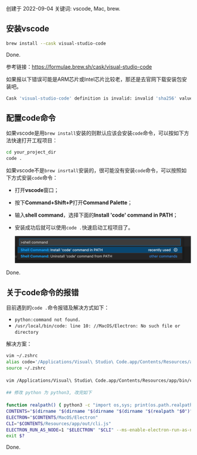 创建于 2022-09-04
关键词: vscode, Mac, brew.

## 安装vscode

```sh
brew install --cask visual-studio-code
```

Done.

参考链接：https://formulae.brew.sh/cask/visual-studio-code

如果报以下错误可能是ARM芯片或Intel芯片比较老，那还是去官网下载安装包安装吧。

```sh
Cask 'visual-studio-code' definition is invalid: invalid 'sha256' value: {:arm=>"241231574896d7b90f9f232619fc1217f1214526d33c50d80885da92675795ab", :intel=>"be088fb98c2841ac71bef427f13a890dbb1552b5e1bd888665898129e2582fb5"}
```

## 配置code命令

如果vscode是用`brew install`安装的则默认应该会安装`code`命令，可以按如下方法快速打开工程项目：

```sh
cd your_project_dir
code .
```

如果vscode不是`brew insrtall`安装的，很可能没有安装`code`命令，可以按照如下方式安装`code`命令：

- 打开**vscode**窗口；

- 按下**Command+Shift+P**打开**Command Palette**；

- 输入**shell command**，选择下面的**Install 'code' command in PATH**；

- 安装成功后就可以使用`code .`快速启动工程项目了。

  ![image-20220908123703266](img/image-20220908123703266.png)

Done.

## 关于code命令的报错

目前遇到的`code .`命令报错及解决方式如下：

- `python:command not found.`
- `/usr/local/bin/code: line 10: //MacOS/Electron: No such file or directory`

解决方案：

```sh
vim ~/.zshrc
alias code='/Applications/Visual\ Studio\ Code.app/Contents/Resources/app/bin/code'
source ~/.zshrc

vim /Applications/Visual\ Studio\ Code.app/Contents/Resources/app/bin/code

## 修改 python 为 python3, 改完如下

function realpath() { python3 -c "import os,sys; print(os.path.realpath(sys.argv[1]))" "$0"; }
CONTENTS="$(dirname "$(dirname "$(dirname "$(dirname "$(realpath "$0")")")")")"
ELECTRON="$CONTENTS/MacOS/Electron"
CLI="$CONTENTS/Resources/app/out/cli.js"
ELECTRON_RUN_AS_NODE=1 "$ELECTRON" "$CLI" --ms-enable-electron-run-as-node "$@"
exit $?
```

Done.

